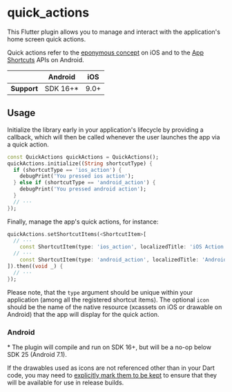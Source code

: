 <?code-excerpt path-base="./example/lib"?>
# quick_actions

This Flutter plugin allows you to manage and interact with the application's
home screen quick actions.

Quick actions refer to the [eponymous
concept](https://developer.apple.com/design/human-interface-guidelines/home-screen-quick-actions)
on iOS and to the [App
Shortcuts](https://developer.android.com/guide/topics/ui/shortcuts.html) APIs on
Android.

|             | Android   | iOS  |
|-------------|-----------|------|
| **Support** | SDK 16+\* | 9.0+ |

## Usage

Initialize the library early in your application's lifecycle by providing a
callback, which will then be called whenever the user launches the app via a
quick action.

<?code-excerpt "main.dart (Initialize)"?>
```dart
const QuickActions quickActions = QuickActions();
quickActions.initialize((String shortcutType) {
  if (shortcutType == 'ios_action') {
    debugPrint('You pressed ios action');
  } else if (shortcutType == 'android_action') {
    debugPrint('You pressed android action');
  }
  // ···
});
```

Finally, manage the app's quick actions, for instance:
<?code-excerpt "main.dart (SetShortcuts)"?>
```dart
quickActions.setShortcutItems(<ShortcutItem>[
  // ···
    const ShortcutItem(type: 'ios_action', localizedTitle: 'iOS Action', icon: 'AppIcon'),
  // ···
    const ShortcutItem(type: 'android_action', localizedTitle: 'Android Action', icon: 'ic_launcher')
]).then((void _) {
  // ···
});
```

Please note, that the `type` argument should be unique within your application
(among all the registered shortcut items). The optional `icon` should be the
name of the native resource (xcassets on iOS or drawable on Android) that the app will display for the
quick action.

### Android

\* The plugin will compile and run on SDK 16+, but will be a no-op below SDK 25
(Android 7.1).

If the drawables used as icons are not referenced other than in your Dart code,
you may need to
[explicitly mark them to be kept](https://developer.android.com/studio/build/shrink-code#keep-resources)
to ensure that they will be available for use in release builds.
